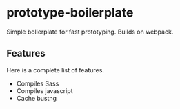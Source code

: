 # prototype-boilerplate
Simple bolierplate for fast prototyping. Builds on webpack.

## Features
Here is a complete list of features.
- Compiles Sass
- Compiles javascript
- Cache bustng